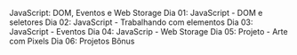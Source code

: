 JavaScript: DOM, Eventos e Web Storage
Dia 01: JavaScript - DOM e seletores
Dia 02: JavaScript - Trabalhando com elementos
Dia 03: JavaScript - Eventos
Dia 04: JavaScrip - Web Storage
Dia 05: Projeto - Arte com Pixels
Dia 06: Projetos Bônus